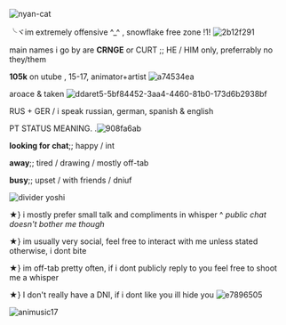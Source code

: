 

![nyan-cat](https://user-images.githubusercontent.com/129624783/229312947-03b3ff76-4a38-4f71-aa41-da578b0456bf.gif)



╰ヾim extremely offensive ^_^ , snowflake free zone !1! ![2b12f291](https://user-images.githubusercontent.com/129624783/229313227-2e658169-5a62-4921-9d3c-9af90ef1f955.gif)


main names i go by are **CRNGE** or CURT  ;; HE / HIM only, preferrably no they/them 

**105k** on utube , 15-17, animator+artist ![a74534ea](https://user-images.githubusercontent.com/129624783/229313385-631ed8bb-4bbc-4869-aa1b-d177d02a99bc.gif)

aroace & taken ![ddaret5-5bf84452-3aa4-4460-81b0-173d6b2938bf](https://user-images.githubusercontent.com/129624783/229313415-ccc68cb0-e4a3-43b0-b004-7092966c9a17.png)


RUS + GER / i speak russian, german, spanish & english 


PT STATUS MEANING. .![908fa6ab](https://user-images.githubusercontent.com/129624783/229313478-bd2e1f40-e672-4b6d-acce-4afe7178baaf.gif)


**looking for chat**;; happy / int

**away**;; tired / drawing / mostly off-tab

**busy**;; upset / with friends / dniuf



![divider yoshi](https://user-images.githubusercontent.com/129624783/229313542-96664415-1e20-49cf-a940-3f9e08970ea7.png)



★} i mostly prefer small talk and compliments in whisper
       ^ *public chat doesn't bother me though*

★} im usually very social, feel free to interact with me unless stated otherwise, i dont bite 

★} im off-tab pretty often, if i dont publicly reply to you feel free to shoot me a whisper 

★} I don't really have a DNI, if i dont like you ill hide you ![e7896505](https://user-images.githubusercontent.com/129624783/229313809-670e4d0e-a78d-48dd-bfdd-4207b0c94598.gif)

![animusic17](https://user-images.githubusercontent.com/129624783/229313882-cd24d925-7705-40e4-9b15-571db9932930.gif)


